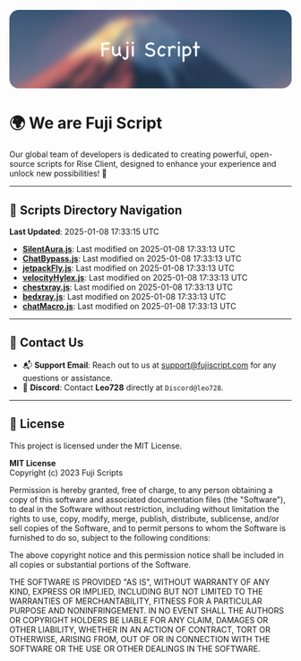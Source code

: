 ![Banner](.github/b.webp)

# 🌍 **We are Fuji Script**

Our global team of developers is dedicated to creating powerful, open-source scripts for Rise Client, designed to enhance your experience and unlock new possibilities! 🌟

---
<!-- SCRIPTS_NAVIGATION_START -->
## 📂 **Scripts Directory Navigation**

**Last Updated**: 2025-01-08 17:33:15 UTC

- **[SilentAura.js](scripts/SilentAura.js)**: Last modified on 2025-01-08 17:33:13 UTC
- **[ChatBypass.js](scripts/ChatBypass.js)**: Last modified on 2025-01-08 17:33:13 UTC
- **[jetpackFly.js](scripts/jetpackFly.js)**: Last modified on 2025-01-08 17:33:13 UTC
- **[velocityHylex.js](scripts/velocityHylex.js)**: Last modified on 2025-01-08 17:33:13 UTC
- **[chestxray.js](scripts/chestxray.js)**: Last modified on 2025-01-08 17:33:13 UTC
- **[bedxray.js](scripts/bedxray.js)**: Last modified on 2025-01-08 17:33:13 UTC
- **[chatMacro.js](scripts/chatMacro.js)**: Last modified on 2025-01-08 17:33:13 UTC

<!-- SCRIPTS_NAVIGATION_END -->

---

## 💬 **Contact Us**  
- 📬 **Support Email**: Reach out to us at [support@fujiscript.com](mailto:support@fujiscript.com) for any questions or assistance.  
- 💬 **Discord**: Contact **Leo728** directly at `Discord@leo728`.

---

## 📜 **License**

This project is licensed under the MIT License.  

**MIT License**  
Copyright (c) 2023 Fuji Scripts  

Permission is hereby granted, free of charge, to any person obtaining a copy of this software and associated documentation files (the "Software"), to deal in the Software without restriction, including without limitation the rights to use, copy, modify, merge, publish, distribute, sublicense, and/or sell copies of the Software, and to permit persons to whom the Software is furnished to do so, subject to the following conditions:  

The above copyright notice and this permission notice shall be included in all copies or substantial portions of the Software.  

THE SOFTWARE IS PROVIDED "AS IS", WITHOUT WARRANTY OF ANY KIND, EXPRESS OR IMPLIED, INCLUDING BUT NOT LIMITED TO THE WARRANTIES OF MERCHANTABILITY, FITNESS FOR A PARTICULAR PURPOSE AND NONINFRINGEMENT. IN NO EVENT SHALL THE AUTHORS OR COPYRIGHT HOLDERS BE LIABLE FOR ANY CLAIM, DAMAGES OR OTHER LIABILITY, WHETHER IN AN ACTION OF CONTRACT, TORT OR OTHERWISE, ARISING FROM, OUT OF OR IN CONNECTION WITH THE SOFTWARE OR THE USE OR OTHER DEALINGS IN THE SOFTWARE.  
